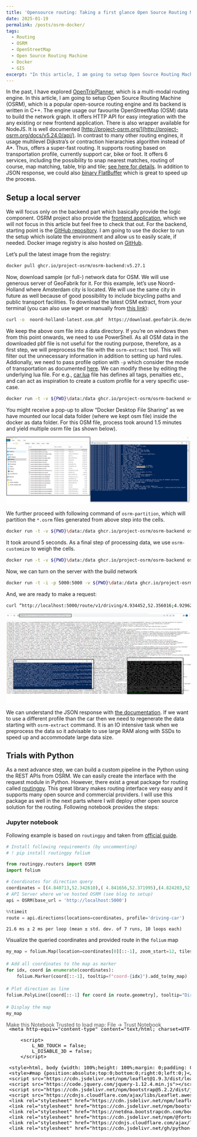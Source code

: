 ```yaml
---
title: 'Opensource routing: Taking a first glance Open Source Routing Machine(OSRM)'
date: 2025-01-19
permalink: /posts/osrm-docker/
tags:
  - Routing
  - OSRM
  - OpenStreetMap
  - Open Source Routing Machine
  - Docker
  - GIS
excerpt: "In this article, I am going to setup Open Source Routing Machine (OSRM), which is a popular open-source routing engine and its backend is written in C++. The engine usage our favourite OpenStreetMap (OSM) data to build the network graph."
---
```


In the past, I have explored [OpenTripPlanner](https://ikespand.github.io/posts/OpenTripPlanner/), which is a multi-modal routing engine. In this article, I am going to setup Open Source Routing Machine (OSRM), which is a popular open-source routing engine and its backend is written in C++. The engine usage our favourite OpenStreetMap (OSM) data to build the network graph. It offers HTTP API for easy integration with the any existing or new frontend application. There is also wrapper available for NodeJS. It is well documented [http://project-osrm.org/](http://project-osrm.org/docs/v5.24.0/api/). In contrast to many other routing engines, it usage multilevel Dijkstra’s or contraction hierarachies algorithm instead of A*. Thus, offers a super-fast routing. It supports routing based on transportation profile, currently support car, bike or foot. It offers 6 services, including the possibility to snap nearest matches, routing of course, map matching, table, trip and tile; [see here for details](http://project-osrm.org/docs/v5.24.0/api/#services). In addition to JSON response, we could also [binary FlatBuffer](http://project-osrm.org/docs/v5.24.0/api/#flatbuffers-format) which is great to speed up the process. 

## Setup a local server 
We will focus only on the backend part which basically provide the logic component. OSRM project also provide the [frontend application](https://github.com/Project-OSRM/osrm-frontend), which we will not focus in this article but feel free to check that out. For the backend, starting point is the [GitHub repository]( https://github.com/Project-OSRM/osrm-backend). I am going to use the docker to run the setup which isolate the environment and allow us to easily scale, if needed. Docker image registry is also hosted on [GitHub]( https://github.com/Project-OSRM/osrm-backend/pkgs/container/osrm-backend). 
 
Let’s pull the latest image from the registry: 

```bash
docker pull ghcr.io/project-osrm/osrm-backend:v5.27.1 
 ```

Now, download sample (or full-) network data for OSM. We will use generous server of GeoFabrik for it. For this example, let’s use Noord-Holland where Amsterdam city is located. We will use the same city in future as well because of good possibility to include bicycling paths and public transport facilities. To download the latest OSM extract, from your terminal (you can also use wget or manually from [this link]( https://download.geofabrik.de/europe/netherlands/noord-holland.html)): 

```bash
curl -o  noord-holland-latest.osm.pbf  https://download.geofabrik.de/europe/netherlands/noord-holland-latest.osm.pbf 
```

We keep the above osm file into a data directory. If you’re on windows then from this point onwards, we need to use PowerShell. As all OSM data in the downloaded pbf file is not useful for the routing purpose, therefore, as a first step, we will preprocess the file with the `osrm-extract` tool. This will filter out the unnecessary information in addition to setting up hard rules. Addionally, we need to pass profile option with `-p` which consider the mode of transportation as documented [here]( https://github.com/Project-OSRM/osrm-backend/blob/master/docs/profiles.md). We can modify these by editing the underlying lua file. For e.g., [car.lua]( https://github.com/Project-OSRM/osrm-backend/blob/master/profiles/car.lua) file has defines all tags, penalties etc., and can act as inspiration to create a custom profile for a very specific use-case.  
 
```bash
docker run -t -v ${PWD}\data:/data ghcr.io/project-osrm/osrm-backend osrm-extract -p /opt/car.lua /data/noord-holland-latest.osm.pbf  
```

You might receive a pop-up to allow “Docker Desktop File Sharing” as we have mounted our local data folder (where we kept osm file) inside the docker as data folder. For this OSM file, process took around 1.5 minutes and yield multiple osrm file (as shown below). 

![img](/images/post-assets/2025-01-18-blog-post-1-setup.PNG)

We further proceed with following command of `osrm-partition`, which will partition the `*.osrm` files generated from above step  into the cells. 
```bash
docker run -t -v ${PWD}\data:/data ghcr.io/project-osrm/osrm-backend osrm-partition /data/noord-holland-latest.osrm  
```

It took around 5 seconds. As a final step of processing data, we use `osrm-customize` to weigh the cells. 
```bash
docker run -t -v ${PWD}\data:/data ghcr.io/project-osrm/osrm-backend osrm-customize /data/noord-holland-latest.osrm  
```

Now, we can turn on the server with the build network  
```bash
docker run -t -i -p 5000:5000 -v ${PWD}\data:/data ghcr.io/project-osrm/osrm-backend osrm-routed --algorithm mld /data/noord-holland-latest.osrm 
```

And, we are ready to make a request: 

```bash
curl “http://localhost:5000/route/v1/driving/4.934452,52.356016;4.929624,52.347785?steps=true” 
```

![img](/images/post-assets/2025-01-18-blog-post-1-apicall.PNG)

We can understand the JSON response with [the documentation]( http://project-osrm.org/docs/v5.24.0/api/#result-objects). If we want to use a different profile than the car then we need to regenerate the data starting with `osrm-extract` command. It is an IO intensive task when we preprocess the data so it advisable to use large RAM along with SSDs to speed up and accommodate large data size. 
 
## Trials with Python 
As a next advance step, we can build a custom pipeline in the Python using the REST APIs from OSRM. We can easily create the interface with the request module in Python. However, there exist a great package for routing called [routingpy]( https://pypi.org/project/routingpy/). This great library makes routing interface very easy and it supports many open source and commercial providers. I will use this package as well in the next parts where I will deploy other open source solution for the routing. Following notebook provides the steps:

### Jupyter notebook

Following example is based on `routingpy` and taken from [official guide](https://github.com/gis-ops/routingpy/blob/master/examples/basic_examples.ipynb).


```python
# Install following requirements (by uncommenting)
# ! pip install routingpy folium
```


```python
from routingpy.routers import OSRM
import folium
```


```python
# Coordinates for direction query
coordinates = [(4.840713,52.342610),( 4.841656,52.371995),(4.824203,52.384809),(4.774909,52.392150),(4.841184,52.455866)]
# API Server where we've hosted OSRM (see blog to setup)
api = OSRM(base_url = 'http://localhost:5000')
```


```python
%%timeit
route = api.directions(locations=coordinates, profile='driving-car')
```

    21.6 ms ± 2 ms per loop (mean ± std. dev. of 7 runs, 10 loops each)


Visualize the queried coordinates and provided route in the `folium` map


```python
my_map = folium.Map(location=coordinates[0][::-1], zoom_start=12, tiles="Stamen Terrain")

# Add all coordinates to the map as marker
for idx, coord in enumerate(coordinates):
    folium.Marker(coord[::-1], tooltip=f"coord-{idx}").add_to(my_map)

# Plot direction as line
folium.PolyLine([coord[::-1] for coord in route.geometry], tooltip="Directions").add_to(my_map)

# Display the map
my_map
```




<div style="width:100%;"><div style="position:relative;width:100%;height:0;padding-bottom:60%;"><span style="color:#565656">Make this Notebook Trusted to load map: File -> Trust Notebook</span><iframe srcdoc="&lt;!DOCTYPE html&gt;
&lt;html&gt;
&lt;head&gt;

    &lt;meta http-equiv=&quot;content-type&quot; content=&quot;text/html; charset=UTF-8&quot; /&gt;

        &lt;script&gt;
            L_NO_TOUCH = false;
            L_DISABLE_3D = false;
        &lt;/script&gt;

    &lt;style&gt;html, body {width: 100%;height: 100%;margin: 0;padding: 0;}&lt;/style&gt;
    &lt;style&gt;#map {position:absolute;top:0;bottom:0;right:0;left:0;}&lt;/style&gt;
    &lt;script src=&quot;https://cdn.jsdelivr.net/npm/leaflet@1.9.3/dist/leaflet.js&quot;&gt;&lt;/script&gt;
    &lt;script src=&quot;https://code.jquery.com/jquery-1.12.4.min.js&quot;&gt;&lt;/script&gt;
    &lt;script src=&quot;https://cdn.jsdelivr.net/npm/bootstrap@5.2.2/dist/js/bootstrap.bundle.min.js&quot;&gt;&lt;/script&gt;
    &lt;script src=&quot;https://cdnjs.cloudflare.com/ajax/libs/Leaflet.awesome-markers/2.0.2/leaflet.awesome-markers.js&quot;&gt;&lt;/script&gt;
    &lt;link rel=&quot;stylesheet&quot; href=&quot;https://cdn.jsdelivr.net/npm/leaflet@1.9.3/dist/leaflet.css&quot;/&gt;
    &lt;link rel=&quot;stylesheet&quot; href=&quot;https://cdn.jsdelivr.net/npm/bootstrap@5.2.2/dist/css/bootstrap.min.css&quot;/&gt;
    &lt;link rel=&quot;stylesheet&quot; href=&quot;https://netdna.bootstrapcdn.com/bootstrap/3.0.0/css/bootstrap.min.css&quot;/&gt;
    &lt;link rel=&quot;stylesheet&quot; href=&quot;https://cdn.jsdelivr.net/npm/@fortawesome/fontawesome-free@6.2.0/css/all.min.css&quot;/&gt;
    &lt;link rel=&quot;stylesheet&quot; href=&quot;https://cdnjs.cloudflare.com/ajax/libs/Leaflet.awesome-markers/2.0.2/leaflet.awesome-markers.css&quot;/&gt;
    &lt;link rel=&quot;stylesheet&quot; href=&quot;https://cdn.jsdelivr.net/gh/python-visualization/folium/folium/templates/leaflet.awesome.rotate.min.css&quot;/&gt;

            &lt;meta name=&quot;viewport&quot; content=&quot;width=device-width,
                initial-scale=1.0, maximum-scale=1.0, user-scalable=no&quot; /&gt;
            &lt;style&gt;
                #map_3c0932748f62c23185024327ac04343b {
                    position: relative;
                    width: 100.0%;
                    height: 100.0%;
                    left: 0.0%;
                    top: 0.0%;
                }
                .leaflet-container { font-size: 1rem; }
            &lt;/style&gt;

&lt;/head&gt;
&lt;body&gt;


            &lt;div class=&quot;folium-map&quot; id=&quot;map_3c0932748f62c23185024327ac04343b&quot; &gt;&lt;/div&gt;

&lt;/body&gt;
&lt;script&gt;


            var map_3c0932748f62c23185024327ac04343b = L.map(
                &quot;map_3c0932748f62c23185024327ac04343b&quot;,
                {
                    center: [52.34261, 4.840713],
                    crs: L.CRS.EPSG3857,
                    zoom: 12,
                    zoomControl: true,
                    preferCanvas: false,
                }
            );





            var tile_layer_4729ddf6e49e0d1379a9a0543b5a4a72 = L.tileLayer(
                &quot;https://stamen-tiles-{s}.a.ssl.fastly.net/terrain/{z}/{x}/{y}.jpg&quot;,
                {&quot;attribution&quot;: &quot;Map tiles by \u003ca target=\&quot;_blank\&quot; href=\&quot;http://stamen.com\&quot;\u003eStamen Design\u003c/a\u003e, under \u003ca target=\&quot;_blank\&quot; href=\&quot;http://creativecommons.org/licenses/by/3.0\&quot;\u003eCC BY 3.0\u003c/a\u003e. Data by \u0026copy; \u003ca target=\&quot;_blank\&quot; href=\&quot;http://openstreetmap.org\&quot;\u003eOpenStreetMap\u003c/a\u003e, under \u003ca target=\&quot;_blank\&quot; href=\&quot;http://creativecommons.org/licenses/by-sa/3.0\&quot;\u003eCC BY SA\u003c/a\u003e.&quot;, &quot;detectRetina&quot;: false, &quot;maxNativeZoom&quot;: 18, &quot;maxZoom&quot;: 18, &quot;minZoom&quot;: 0, &quot;noWrap&quot;: false, &quot;opacity&quot;: 1, &quot;subdomains&quot;: &quot;abc&quot;, &quot;tms&quot;: false}
            ).addTo(map_3c0932748f62c23185024327ac04343b);


            var marker_28b45ab774c7d2f10beea0ff4cdc9259 = L.marker(
                [52.34261, 4.840713],
                {}
            ).addTo(map_3c0932748f62c23185024327ac04343b);


            marker_28b45ab774c7d2f10beea0ff4cdc9259.bindTooltip(
                `&lt;div&gt;
                     coord-0
                 &lt;/div&gt;`,
                {&quot;sticky&quot;: true}
            );


            var marker_674dccdc259a2f0b5600ae6efe6d4a53 = L.marker(
                [52.371995, 4.841656],
                {}
            ).addTo(map_3c0932748f62c23185024327ac04343b);


            marker_674dccdc259a2f0b5600ae6efe6d4a53.bindTooltip(
                `&lt;div&gt;
                     coord-1
                 &lt;/div&gt;`,
                {&quot;sticky&quot;: true}
            );


            var marker_5aea94f51b0429a76b665384d074ac60 = L.marker(
                [52.384809, 4.824203],
                {}
            ).addTo(map_3c0932748f62c23185024327ac04343b);


            marker_5aea94f51b0429a76b665384d074ac60.bindTooltip(
                `&lt;div&gt;
                     coord-2
                 &lt;/div&gt;`,
                {&quot;sticky&quot;: true}
            );


            var marker_1652818b1d2a7842c4a8f385343561a6 = L.marker(
                [52.39215, 4.774909],
                {}
            ).addTo(map_3c0932748f62c23185024327ac04343b);


            marker_1652818b1d2a7842c4a8f385343561a6.bindTooltip(
                `&lt;div&gt;
                     coord-3
                 &lt;/div&gt;`,
                {&quot;sticky&quot;: true}
            );


            var marker_064b8c1093cbcf3289eea41833f15d28 = L.marker(
                [52.455866, 4.841184],
                {}
            ).addTo(map_3c0932748f62c23185024327ac04343b);


            marker_064b8c1093cbcf3289eea41833f15d28.bindTooltip(
                `&lt;div&gt;
                     coord-4
                 &lt;/div&gt;`,
                {&quot;sticky&quot;: true}
            );


            var poly_line_6083699a97b3f7f4eb36bb6142cc0f15 = L.polyline(
                [[52.34261, 4.8408], [52.33847, 4.84166], [52.33724, 4.84414], [52.33783, 4.85881], [52.33772, 4.86043], [52.33709, 4.86015], [52.33734, 4.85775], [52.33895, 4.85779], [52.33919, 4.86215], [52.33795, 4.84556], [52.33938, 4.84211], [52.34675, 4.8411], [52.35226, 4.84274], [52.37239, 4.84271], [52.37199, 4.84158], [52.35771, 4.84258], [52.37221, 4.84223], [52.38492, 4.84528], [52.38466, 4.82421], [52.38457, 4.81886], [52.39171, 4.81897], [52.39239, 4.81355], [52.39531, 4.80849], [52.39409, 4.80481], [52.39481, 4.79916], [52.39354, 4.797], [52.39338, 4.78075], [52.39215, 4.77491], [52.39005, 4.77095], [52.38723, 4.76846], [52.37788, 4.76744], [52.37334, 4.76482], [52.37013, 4.76065], [52.36285, 4.74607], [52.35601, 4.73873], [52.35595, 4.73691], [52.35718, 4.73671], [52.35738, 4.73843], [52.35587, 4.7413], [52.3548, 4.74156], [52.35453, 4.74004], [52.35633, 4.73998], [52.36214, 4.74593], [52.37318, 4.76486], [52.37792, 4.76761], [52.38674, 4.76838], [52.39131, 4.77322], [52.39276, 4.77728], [52.39335, 4.78253], [52.39331, 4.80245], [52.3919, 4.81425], [52.39239, 4.83681], [52.39639, 4.84458], [52.4093, 4.85989], [52.41911, 4.86948], [52.42281, 4.87594], [52.42604, 4.87576], [52.4559, 4.84125]],
                {&quot;bubblingMouseEvents&quot;: true, &quot;color&quot;: &quot;#3388ff&quot;, &quot;dashArray&quot;: null, &quot;dashOffset&quot;: null, &quot;fill&quot;: false, &quot;fillColor&quot;: &quot;#3388ff&quot;, &quot;fillOpacity&quot;: 0.2, &quot;fillRule&quot;: &quot;evenodd&quot;, &quot;lineCap&quot;: &quot;round&quot;, &quot;lineJoin&quot;: &quot;round&quot;, &quot;noClip&quot;: false, &quot;opacity&quot;: 1.0, &quot;smoothFactor&quot;: 1.0, &quot;stroke&quot;: true, &quot;weight&quot;: 3}
            ).addTo(map_3c0932748f62c23185024327ac04343b);


            poly_line_6083699a97b3f7f4eb36bb6142cc0f15.bindTooltip(
                `&lt;div&gt;
                     Directions
                 &lt;/div&gt;`,
                {&quot;sticky&quot;: true}
            );

&lt;/script&gt;
&lt;/html&gt;" style="position:absolute;width:100%;height:100%;left:0;top:0;border:none !important;" allowfullscreen webkitallowfullscreen mozallowfullscreen></iframe></div></div>




```python
# Optional to convert data into a geopandas df
# ! pip install routingpy folium shapely geopandas contextily polyline
#from shapely.geometry import LineString, Point
#import geopandas as gpd
#start_end = gpd.GeoDataFrame(geometry=[Point(x,y) for x,y in coordinates], crs="EPSG:4326").to_crs("EPSG:3857")
#route_line = gpd.GeoDataFrame(geometry=[LineString(route.geometry)], crs="EPSG:4326").to_crs("EPSG:3857")
```


It takes 21.6 ms for the queries, which I consider as very fast. This conclude the OSRM. In next part, I’ll try to replicate the process with other opensource routing engine.

Connect with me on [LinkedIn](https://www.linkedin.com/in/ikespand/) for any questions! 
[!["Buy Me A Coffee"](https://www.buymeacoffee.com/assets/img/custom_images/orange_img.png)](https://www.buymeacoffee.com/ikespand)

------
